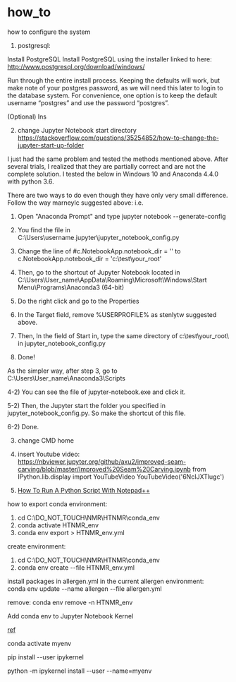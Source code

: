 # how_to
how to configure the system


1. postgresql:

Install PostgreSQL
Install PostgreSQL using the installer linked to here: http://www.postgresql.org/download/windows/

Run through the entire install process. Keeping the defaults will work, but make note of your postgres password, as we will need this later to login to the database system. For convenience, one option is to keep the default username “postgres” and use the password “postgres”.

(Optional) Ins


2. change Jupyter Notebook start directory
https://stackoverflow.com/questions/35254852/how-to-change-the-jupyter-start-up-folder

I just had the same problem and tested the methods mentioned above. After several trials, I realized that they are partially correct and are not the complete solution. I tested the below in Windows 10 and Anaconda 4.4.0 with python 3.6.

There are two ways to do even though they have only very small difference. Follow the way marneylc suggested above: i.e.

1) Open "Anaconda Prompt" and type jupyter notebook --generate-config

2) You find the file in C:\Users\username\.jupyter\jupyter_notebook_config.py

3) Change the line of #c.NotebookApp.notebook_dir = '' to c.NotebookApp.notebook_dir = 'c:\test\your_root\'

4) Then, go to the shortcut of Jupyter Notebook located in C:\Users\User_name\AppData\Roaming\Microsoft\Windows\Start Menu\Programs\Anaconda3 (64-bit)

5) Do the right click and go to the Properties

6) In the Target field, remove %USERPROFILE% as stenlytw suggested above.

7) Then, In the field of Start in, type the same directory of c:\test\your_root\ in jupyter_notebook_config.py

8) Done!

As the simpler way, after step 3, go to C:\Users\User_name\Anaconda3\Scripts

4-2) You can see the file of jupyter-notebook.exe and click it.

5-2) Then, the Jupyter start the folder you specified in jupyter_notebook_config.py. So make the shortcut of this file.

6-2) Done.

3. change CMD home


4. insert Youtube video:
https://nbviewer.jupyter.org/github/axu2/improved-seam-carving/blob/master/Improved%20Seam%20Carving.ipynb
from IPython.lib.display import YouTubeVideo
YouTubeVideo('6NcIJXTlugc')


5. [How To Run A Python Script With Notepad++](https://www.youtube.com/watch?v=WTOVVeAD_-M)


how to export conda environment:

1. cd C:\DO_NOT_TOUCH\NMR\HTNMR\conda_env
2. conda activate HTNMR_env
3. conda env export > HTNMR_env.yml


create environment:
1. cd C:\DO_NOT_TOUCH\NMR\HTNMR\conda_env
2. conda env create --file HTNMR_env.yml

install packages in allergen.yml in the current allergen environment:        
conda env update --name allergen --file allergen.yml  

remove: 
conda env remove -n HTNMR_env


Add conda env to Jupyter Notebook Kernel

[ref](https://blog.ronin.cloud/adding-conda-environment-to-jupyter-notebook/)

conda activate myenv

pip install --user ipykernel 

python -m ipykernel install --user --name=myenv

